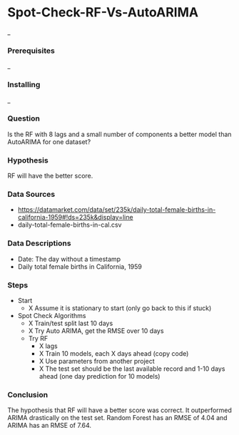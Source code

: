 # Spot-Check-RF-Vs-AutoARIMA

_

### Prerequisites

_

### Installing

_

### Question

Is the RF with 8 lags and a small number of components a better model than AutoARIMA for one dataset?

### Hypothesis

RF will have the better score.

### Data Sources

- https://datamarket.com/data/set/235k/daily-total-female-births-in-california-1959#!ds=235k&display=line
- daily-total-female-births-in-cal.csv

### Data Descriptions

- Date: The day without a timestamp
- Daily total female births in California, 1959

### Steps

- Start
  - X Assume it is stationary to start (only go back to this if stuck)
- Spot Check Algorithms
  - X Train/test split last 10 days
  - X Try Auto ARIMA, get the RMSE over 10 days
  - Try RF
    - X lags
    - X Train 10 models, each X days ahead (copy code)
    - X Use parameters from another project
    - X The test set should be the last available record and 1-10 days ahead (one day prediction for 10 models)

### Conclusion

The hypothesis that RF will have a better score was correct.  It outperformed ARIMA drastically on the test set.  Random Forest has an RMSE of 4.04 and ARIMA has an RMSE of 7.64.

